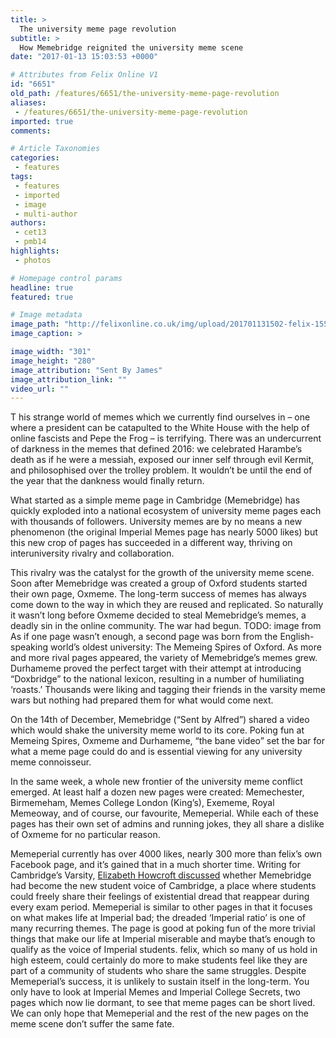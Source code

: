 ```yaml
---
title: >
  The university meme page revolution
subtitle: >
  How Memebridge reignited the university meme scene
date: "2017-01-13 15:03:53 +0000"

# Attributes from Felix Online V1
id: "6651"
old_path: /features/6651/the-university-meme-page-revolution
aliases:
 - /features/6651/the-university-meme-page-revolution
imported: true
comments:

# Article Taxonomies
categories:
 - features
tags:
 - features
 - imported
 - image
 - multi-author
authors:
 - cet13
 - pmb14
highlights:
 - photos

# Homepage control params
headline: true
featured: true

# Image metadata
image_path: "http://felixonline.co.uk/img/upload/201701131502-felix-15589998_1244623018909408_6555442564566862081_n.jpg"
image_caption: >

image_width: "301"
image_height: "280"
image_attribution: "Sent By James"
image_attribution_link: ""
video_url: ""
---
```


T        his strange world of memes which we currently find ourselves in – one where a president can be catapulted to the White House with the help of online fascists and Pepe the Frog – is terrifying. There was an undercurrent of darkness in the memes that defined 2016: we celebrated Harambe’s death as if he were a messiah, exposed our inner self through evil Kermit, and philosophised over the trolley problem. It wouldn’t be until the end of the year that the dankness would finally return.

What started as a simple meme page in Cambridge (Memebridge) has quickly exploded into a national ecosystem of university meme pages each with thousands of followers. University memes are by no means a new phenomenon (the original Imperial Memes page has nearly 5000 likes) but this new crop of pages has succeeded in a different way, thriving on interuniversity rivalry and collaboration.

This rivalry was the catalyst for the growth of the university meme scene. Soon after Memebridge was created a group of Oxford students started their own page, Oxmeme. The long-term success of memes has always come down to the way in which they are reused and replicated. So naturally it wasn’t long before Oxmeme decided to steal Memebridge’s memes, a deadly sin in the online community. The war had begun.
TODO: image from
As if one page wasn’t enough, a second page was born from the English-speaking world’s oldest university: The Memeing Spires of Oxford. As more and more rival pages appeared, the variety of Memebridge’s memes grew. Durhameme proved the perfect target with their attempt at introducing “Doxbridge” to the national lexicon, resulting in a number of humiliating ‘roasts.’ Thousands were liking and tagging their friends in the varsity meme wars but nothing had prepared them for what would come next.

On the 14th of December, Memebridge (“Sent by Alfred”) shared a video which would shake the university meme world to its core. Poking fun at Memeing Spires, Oxmeme and Durhameme, “the bane video” set the bar for what a meme page could do and is essential viewing for any university meme connoisseur.

In the same week, a whole new frontier of the university meme conflict emerged. At least half a dozen new pages were created: Memechester, Birmemeham, Memes College London (King’s), Exememe, Royal Memeoway, and of course, our favourite, Memeperial. While each of these pages has their own set of admins and running jokes, they all share a dislike of Oxmeme for no particular reason.

Memeperial currently has over 4000 likes, nearly 300 more than felix’s own Facebook page, and it’s gained that in a much shorter time. Writing for Cambridge’s Varsity, [Elizabeth Howcroft discussed](http://www.varsity.co.uk/comment/11652) whether Memebridge had become the new student voice of Cambridge, a place where students could freely share their feelings of existential dread that reappear during every exam period. Memeperial is similar to other pages in that it focuses on what makes life at Imperial bad; the dreaded ‘Imperial ratio’ is one of many recurring themes. The page is good at poking fun of the more trivial things that make our life at Imperial miserable and maybe that’s enough to qualify as the voice of Imperial students. felix, which so many of us hold in high esteem, could certainly do more to make students feel like they are part of a community of students who share the same struggles. Despite Memeperial’s success, it is unlikely to sustain itself in the long-term. You only have to look at Imperial Memes and Imperial College Secrets, two pages which now lie dormant, to see that meme pages can be short lived. We can only hope that Memeperial and the rest of the new pages on the meme scene don’t suffer the same fate.

